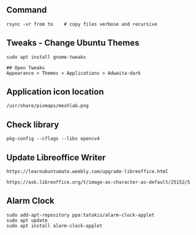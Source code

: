 ## Command

```
rsync -vr from to    # copy files verbose and recursive
```

## Tweaks - Change Ubuntu Themes

```
sudo apt install gnome-tweaks

## Open Tweaks
Appearance > Themes > Applications > Adwaita-dark
```

## Application icon location

```
/usr/share/pixmaps/meshlab.png
```

## Check library

```
pkg-config --cflags --libs opencv4
```

## Update Libreoffice Writer

```
https://learnubuntumate.weebly.com/upgrade-libreoffice.html
```
```
https://ask.libreoffice.org/t/image-as-character-as-default/25152/5
```

## Alarm Clock
```
sudo add-apt-repository ppa:tatokis/alarm-clock-applet
sudo apt update
sudo apt install alarm-clock-applet
```

